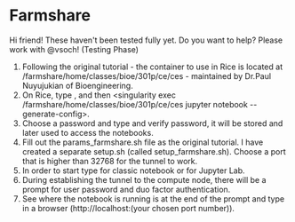 # Farmshare

Hi friend! These haven't been tested fully yet. Do you want to help? Please work with @vsoch! (Testing Phase)
1. Following the original tutorial - the container to use in Rice is located at /farmshare/home/classes/bioe/301p/ce/ces - maintained by Dr.Paul Nuyujukian of Bioengineering.
2. On Rice, type <model load singularity>, and then <singularity exec /farmshare/home/classes/bioe/301p/ce/ces jupyter notebook --generate-config>. 
3. Choose a password and type and verify password, it will be stored and later used to access the notebooks. 
4. Fill out the params_farmshare.sh file as the original tutorial. I have created a separate setup.sh (called setup_farmshare.sh). Choose a port that is higher than 32768 for the tunnel to work. 
5. In order to start type <bash start_farmshare.sh singularity-jupyter> for classic notebook or <bash start_farmshare.sh singularity-jupyterlab> for Jupyter Lab.
6. During establishing the tunnel to the compute node, there will be a prompt for user password and duo factor authentication. 
7. See where the notebook is running is at the end of the prompt and type in a browser (http://localhost:(your chosen port number)).
